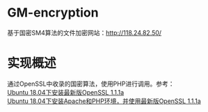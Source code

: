 # GM-encryption
基于国密SM4算法的文件加密网站：http://118.24.82.50/
# 实现概述
通过OpenSSL中收录的国密算法，使用PHP进行调用。参考：<br>
[Ubuntu 18.04下安装最新版OpenSSL 1.1.1a](https://www.jianshu.com/p/4fbf30438fcb)<br>
[Ubuntu 18.04下安装Apache和PHP环境，并使用最新版OpenSSL 1.1.1a](https://www.jianshu.com/p/24999ff63ca0)
